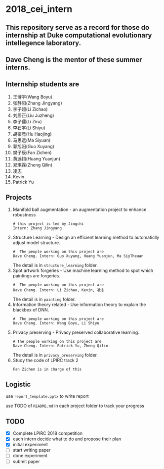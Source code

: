 # 2018_cei_intern
## This repository serve as a record for those do internship at Duke computational evolutionary intellegence laboratory. 
## Dave Cheng is the mentor of these summer interns. 
## Internship students are
1. 王博宇(Wang Boyu)
2. 张静阳(Zhang Jingyang) 
3. 李子超(Li Zichao) 
4. 刘居正(Liu Juzheng) 
5. 李子儒(Li Ziru)
6. 李石宇(Li Shiyu)
7. 胡豪竞(Hu Haojing)
8. 马思远(Ma Siyuan)
9. 郭旭阳(Guo Xuyang)
10. 樊子辰(Fan Zichen)
11. 黄远钧(Huang Yuanjun)
12. 郑琪霖(Zheng Qilin)
13. 凌志
14. Kevin
15. Patrick Yu

## Projects
1. Manifold ball augmentation - an augmentation project to enhance robustness
    ```Shell 
    # this project is led by Jingchi
    Intern: Zhang Jingyang
    ```
2. Structure Learning - Design an efficient learning method to automaticlly adjust model structure.
    ```Shell 
    #  The people working on this project are
    Dave Cheng. Intern: Guo Xuyang, Huang Yuanjun, Ma SiyTheuan
    ```
    The detail is in `structure_learning` folder.
3. Spot artwork forgeries - Use machine learning method to spot which paintings are forgeries.
    ```Shell 
    #  The people working on this project are
    Dave Cheng. Intern: Li Zichao, Kevin, 凌志
    ```
    The detail is in `painting` folder.
4. Information theory related - Use information theory to explain the blackbox of DNN.
    ```Shell 
    #  The people working on this project are
    Dave Cheng. Intern: Wang Boyu, Li Shiyu
    ```
5. Privacy preserving - Privacy preserved collaborative learning.
    ```Shell 
    # The people working on this project are
    Dave Cheng. Intern: Patrick Yu, Zheng Qilin
    ```
    The detail is in `privacy_preserving` folder.
6. Study the code of LPIRC track 2
    ```Shell
    Fan Zichen is in charge of this
    ```
## Logistic
use `report_template.pptx` to write report

use TODO of `README.md` in each project folder to track your progress
## TODO
 - [x] Complete LPIRC 2018 competition
 - [x] each intern decide what to do and propose their plan
 - [x] initial experiment
 - [ ] start writing paper
 - [ ] done experiment 
 - [ ] submit paper
